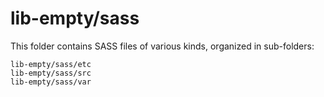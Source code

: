 # lib-empty/sass

This folder contains SASS files of various kinds, organized in sub-folders:

    lib-empty/sass/etc
    lib-empty/sass/src
    lib-empty/sass/var
